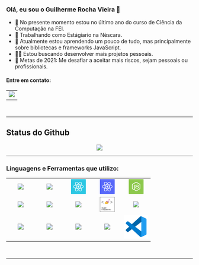 ### Olá, eu sou o Guilherme Rocha Vieira 👋

- 📖 No presente momento estou no último ano do curso de Ciência da Computação na FEI.
- 💼 Trabalhando como Estágiario na Nèscara.
- 🌱 Atualmente estou aprendendo um pouco de tudo, mas principalmente sobre bibliotecas e frameworks JavaScript.
- 🦸‍♂️ Estou buscando desenvolver mais projetos pessoais.
- 🥅 Metas de 2021: Me desafiar a aceitar mais riscos, sejam pessoais ou profissionais.

#### Entre em contato: 

<table align="center" width="20%">
  <tr align="center">
    
  <td width="100%">
    <a href="https://www.linkedin.com/in/grochavieira/">
    <img src="https://img.icons8.com/color/48/000000/linkedin.png"/>
    </a>
  </td>  
  
  </tr>
  
</table>

<br />

---

## Status do Github

<p align="center">
  
  <a href="https://github.com/anuraghazra/github-readme-stats">
    <img
      align="center"
      height="165"
      src="https://github-readme-stats.vercel.app/api?username=grochavieira&show_icons=true&hide_border=true&title_color=33ff&icon_color=ff3366&theme=radical"
    />
  </a>
</p>


---

### Linguagens e Ferramentas que utilizo:

<table align="center" width="100%">
  <tr align="center">
    
  <td width="20%">
    <img src="https://img.icons8.com/color/48/000000/javascript.png"/>
  </td>  
  
  <td width="20%">
    <img src="https://img.icons8.com/color/48/000000/typescript.png"/>
  </td>
   
  <td width="20%">
    <img src="https://github.com/abner-starkasty/abner-starkasty/blob/master/assets/icon-react.svg" width="40" height="40"/>
  </td>
  
  <td width="20%">
    <img src="https://github.com/abner-starkasty/abner-starkasty/blob/master/assets/icon-react-native.svg" width="40" height="40"/>
  </td>

  <td width="20%">
    <img src="https://github.com/abner-starkasty/abner-starkasty/blob/master/assets/icon-nodejs.svg" width="40" height="40"/>
  </td>
  </tr>
  
  
  <tr align="center">
  
  <td width="20%">
    <img src="https://img.icons8.com/color/48/000000/html-5.png"/>
  </td>
  
  <td width="20%">
    <img src="https://img.icons8.com/color/48/000000/css3.png"/>
  </td>
  
  <td width="20%">
    <img src="https://img.icons8.com/color/48/000000/sass.png"/>
  </td>
  
  <td width="20%">
    <img src="https://raw.githubusercontent.com/github/explore/80688e429a7d4ef2fca1e82350fe8e3517d3494d/topics/styled-components/styled-components.png" width="40" height="40"/>
  </td>
  
  
  <td width="20%">
    <img src="https://img.icons8.com/color/48/000000/python.png"/>
  </td>
  
  </tr>
  
  
  <tr align="center">
  
  <td width="20%">
    <img src="https://img.icons8.com/color/48/000000/sql.png"/>
  </td>
  
  <td width="20%">
    <img src="https://img.icons8.com/color/48/000000/mongodb.png"/>
  </td>
  
  <td width="20%">
    <img src="https://img.icons8.com/color/48/000000/postgreesql.png"/>
  </td>
  
  <td width="20%">
    <img src="https://img.icons8.com/color/48/000000/git.png"/>
  </td>
  
  <td width="20%">
    <img src="https://github.com/abner-starkasty/abner-starkasty/blob/master/assets/icon-vscode.svg"/>
  </td>
  
  
  </tr>
  
</table>

<a href="#" target="_blank">
</a>

<br />

---
